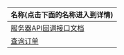 | 名称(点击下面的名称进入到详情)             |
| ------------------------------------------ |
| [服务器API回调接口文档](/server/callback/) |
| [查询订单](/server/checkorder/)            |


